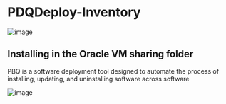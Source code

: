 # PDQDeploy-Inventory

![image](https://github.com/user-attachments/assets/8268cf28-01d6-46f6-a6b7-420090708151)

<h2>Installing in the Oracle VM sharing folder</h2>

<p> PBQ is a software deployment tool designed to automate the process of installing, updating, and uninstalling software across
  software  </p>

![image](https://github.com/user-attachments/assets/6e9e3234-b0a5-42bb-ab81-a9f9dd11a7eb)
